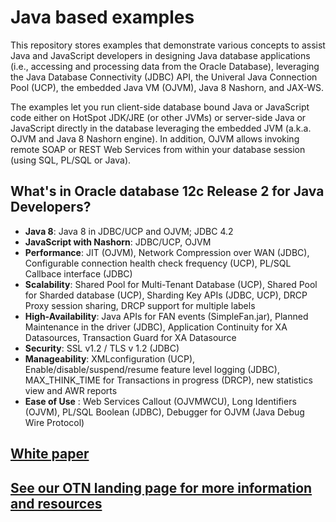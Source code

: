 # Java based examples
This repository stores examples that demonstrate various concepts to assist Java and JavaScript developers in designing Java database applications (i.e., accessing and processing data from the Oracle Database), leveraging the Java Database Connectivity (JDBC) API, the Univeral Java Connection Pool (UCP), the embedded Java VM (OJVM), Java 8 Nashorn, and JAX-WS. 

The examples let you run client-side database bound Java or JavaScript code either on HotSpot JDK/JRE (or other JVMs) or server-side Java or JavaScript directly in the database leveraging the embedded JVM (a.k.a. OJVM and Java 8 Nashorn engine). In addition, OJVM allows invoking remote SOAP or REST Web Services from within your database session (using SQL, PL/SQL or Java). 

## What's in Oracle database 12c Release 2 for Java Developers? 
* **Java 8**: Java 8 in JDBC/UCP and OJVM; JDBC 4.2
* **JavaScript with Nashorn**: JDBC/UCP, OJVM
* **Performance**: JIT (OJVM), Network Compression over WAN (JDBC), Configurable connection health check frequency (UCP), PL/SQL Callbace interface (JDBC)
* **Scalability**: Shared Pool for Multi-Tenant Database (UCP), Shared Pool for Sharded database (UCP), Sharding Key APIs (JDBC, UCP), DRCP Proxy session sharing, DRCP support for  multiple labels
* **High-Availability**: Java APIs for FAN events (SimpleFan.jar), Planned Maintenance in the driver (JDBC), Application Continuity for XA Datasources, Transaction Guard for XA Datasource
* **Security**: SSL v1.2 / TLS v 1.2 (JDBC)
* **Manageability**: XMLconfiguration (UCP), Enable/disable/suspend/resume feature level logging (JDBC), MAX_THINK_TIME for Transactions in progress (DRCP), new statistics view and AWR reports  
* **Ease of Use** : Web Services Callout (OJVMWCU), Long Identifiers (OJVM), PL/SQL Boolean (JDBC), Debugger for OJVM (Java Debug Wire Protocol)

## [White paper](http://bit.ly/2orH5jf)
## [See our OTN landing page for more information and resources](http://www.oracle.com/technetwork/database/application-development/java/overview/index.html) 
